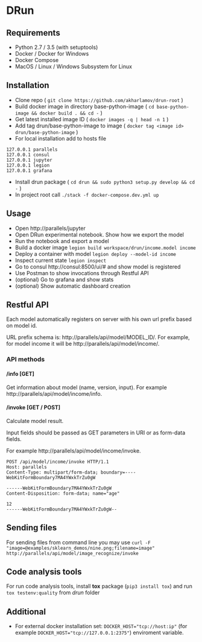 # DRun


## Requirements
* Python 2.7 / 3.5 (with setuptools)
* Docker / Docker for Windows
* Docker Compose
* MacOS / Linux / Windows Subsystem for Linux

## Installation
* Clone repo ( `git clone https://github.com/akharlamov/drun-root` )
* Build docker image in directory base-python-image ( `cd base-python-image && docker build . && cd -` )
* Get latest installed image ID ( `docker images -q | head -n 1` )
* Add tag drun/base-python-image to image ( `docker tag <image id> drun/base-python-image` )
* For local installation add to hosts file
```
127.0.0.1 parallels
127.0.0.1 consul
127.0.0.1 jupyter
127.0.0.1 legion
127.0.0.1 grafana
```
* Install drun package ( `cd drun && sudo python3 setup.py develop && cd -` )
* In project root call `./stack -f docker-compose.dev.yml up`

## Usage
* Open http://parallels/jupyter
* Open DRun experimental notebook. Show how we export the model
* Run the notebook and export a model
* Build a docker image `legion build workspace/drun/income.model income`
* Deploy a container with model 
`legion deploy --model-id income`
* Inspect current state `legion inspect`
* Go to consul http://consul:8500/ui/# and show model is registered
* Use Postman to show invocations through Restful API
* (optional) Go to grafana and show stats
* (optional) Show automatic dashboard creation

## Restful API
Each model automatically registers on server with his own url prefix based on model id.

URL prefix schema is: http://parallels/api/model/MODEL_ID/.
For example, for model income it will be http://parallels/api/model/income/.

### API methods
#### /info [GET]
Get information about model (name, version, input).
For example http://parallels/api/model/income/info.

#### /invoke [GET / POST]
Calculate model result.

Input fields should be passed as GET parameters in URI or as form-data fields.

For example http://parallels/api/model/income/invoke.
```
POST /api/model/income/invoke HTTP/1.1
Host: parallels
Content-Type: multipart/form-data; boundary=----WebKitFormBoundary7MA4YWxkTrZu0gW

------WebKitFormBoundary7MA4YWxkTrZu0gW
Content-Disposition: form-data; name="age"

12
------WebKitFormBoundary7MA4YWxkTrZu0gW--
```

## Sending files
For sending files from command line you may use ```curl -F "image=@examples/sklearn_demos/nine.png;filename=image"  http://parallels/api/model/image_recognize/invoke```

## Code analysis tools
For run code analysis tools, install **tox** package (`pip3 install tox`) and run `tox testenv:quality` from *drun* folder

## Additional
* For external docker installation set: `DOCKER_HOST="tcp://host:ip"` (for example `DOCKER_HOST="tcp://127.0.0.1:2375"`) enviroment variable.



